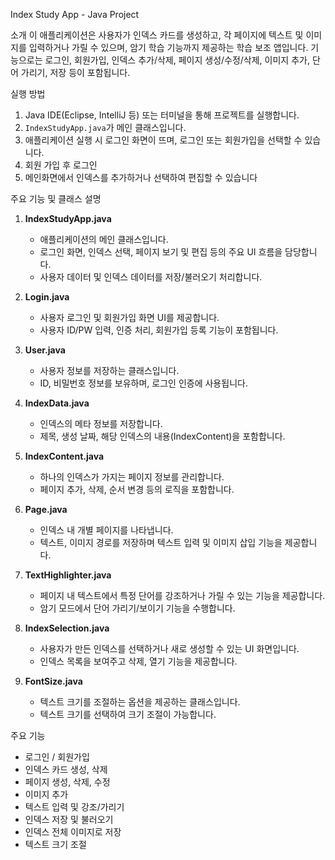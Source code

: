 Index Study App - Java Project

소개
이 애플리케이션은 사용자가 인덱스 카드를 생성하고, 각 페이지에 텍스트 및 이미지를 입력하거나 가릴 수 있으며,
암기 학습 기능까지 제공하는 학습 보조 앱입니다.
기능으로는 로그인, 회원가입, 인덱스 추가/삭제, 페이지 생성/수정/삭제, 이미지 추가, 단어 가리기, 저장 등이 포함됩니다.

실행 방법

1. Java IDE(Eclipse, IntelliJ 등) 또는 터미널을 통해 프로젝트를 실행합니다.
2. `IndexStudyApp.java`가 메인 클래스입니다.
3. 애플리케이션 실행 시 로그인 화면이 뜨며, 로그인 또는 회원가입을 선택할 수 있습니다.
4. 회원 가입 후 로그인
5. 메인화면에서 인덱스를 추가하거나 선택하여 편집할 수 있습니다

주요 기능 및 클래스 설명

1) **IndexStudyApp.java**
   - 애플리케이션의 메인 클래스입니다.
   - 로그인 화면, 인덱스 선택, 페이지 보기 및 편집 등의 주요 UI 흐름을 담당합니다.
   - 사용자 데이터 및 인덱스 데이터를 저장/불러오기 처리합니다.

2) **Login.java**
   - 사용자 로그인 및 회원가입 화면 UI를 제공합니다.
   - 사용자 ID/PW 입력, 인증 처리, 회원가입 등록 기능이 포함됩니다.

3) **User.java**
   - 사용자 정보를 저장하는 클래스입니다.
   - ID, 비밀번호 정보를 보유하며, 로그인 인증에 사용됩니다.

4) **IndexData.java**
   - 인덱스의 메타 정보를 저장합니다.
   - 제목, 생성 날짜, 해당 인덱스의 내용(IndexContent)을 포함합니다.

5) **IndexContent.java**
   - 하나의 인덱스가 가지는 페이지 정보를 관리합니다.
   - 페이지 추가, 삭제, 순서 변경 등의 로직을 포함합니다.

6) **Page.java**
   - 인덱스 내 개별 페이지를 나타냅니다.
   - 텍스트, 이미지 경로를 저장하며 텍스트 입력 및 이미지 삽입 기능을 제공합니다.

7) **TextHighlighter.java**
   - 페이지 내 텍스트에서 특정 단어를 강조하거나 가릴 수 있는 기능을 제공합니다.
   - 암기 모드에서 단어 가리기/보이기 기능을 수행합니다.

8) **IndexSelection.java**
   - 사용자가 만든 인덱스를 선택하거나 새로 생성할 수 있는 UI 화면입니다.
   - 인덱스 목록을 보여주고 삭제, 열기 기능을 제공합니다.

9) **FontSize.java**
    - 텍스트 크기를 조절하는 옵션을 제공하는 클래스입니다.
    - 텍스트 크기를 선택하여 크기 조절이 가능합니다.

주요 기능 

- 로그인 / 회원가입
- 인덱스 카드 생성, 삭제
- 페이지 생성, 삭제, 수정
- 이미지 추가
- 텍스트 입력 및 강조/가리기
- 인덱스 저장 및 불러오기
- 인덱스 전체 이미지로 저장
- 텍스트 크기 조절


